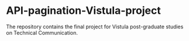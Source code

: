 # API-pagination-Vistula-project
The repository contains the final project for Vistula post-graduate studies on Technical Communication.
